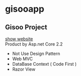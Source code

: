 # gisooapp

Gisoo Project 
-
[show website](http://gisooapp.ir)
<br>
Product by Asp.net Core 2.2

- Not Use Design Pattern
- Web MVC
- DataBase Context ( Code First )
- Razor View
